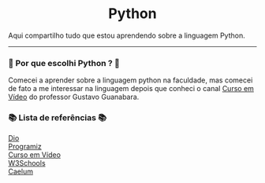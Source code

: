 <h1 align="center">Python</h1>

<p>Aqui compartilho tudo que estou aprendendo sobre a linguagem Python.</p>
<hr>

<h3>🤔 Por que escolhi Python ? 🤔</h3>
<p>Comecei a aprender sobre a linguagem python na faculdade, mas comecei de fato a me interessar na linguagem depois que conheci o canal <a href='https://www.youtube.com/c/CursoemV%C3%ADdeo'>Curso em Vídeo</a> do professor Gustavo Guanabara.</p>


<h3>📚 Lista de referências 📚</h3>
<a href='https://web.dio.me/home' target='_blank'>Dio</a>
<br>
<a href='https://www.programiz.com/python-programming/methods/list' target='_blank'>Programiz</a>
<br>
<a href='https://www.youtube.com/c/CursoemV%C3%ADdeo' target='_blank'>Curso em Vídeo</a>
<br>
<a href='https://www.w3schools.com/python/' target='_blank'>W3Schools</a>
<br>
<a href='https://www.caelum.com.br/apostila-python-orientacao-a-objetos/heranca-e-classes-abstratas#reescrita-de-metodos' target='_blank'>Caelum</a>
